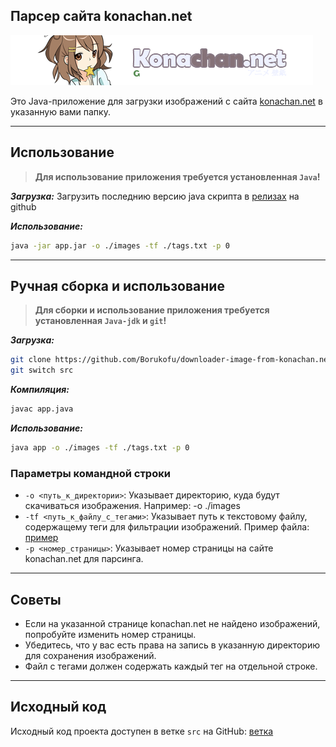## Парсер сайта konachan.net

![Превью сайта](./data/header.png)

Это Java-приложение для загрузки изображений с сайта [konachan.net](https://konachan.net) в указанную вами папку.

___

## Использование

> **Для использование приложения требуется установленная `Java`!**

***Загрузка:***
Загрузить последнию версию java скрипта в [релизах](https://github.com/Borukofu/downloader-image-from-konachan.net/releases) на github

***Использование:***

```bash
java -jar app.jar -o ./images -tf ./tags.txt -p 0
```

___

## Ручная сборка и использование

> **Для сборки и использование приложения требуется установленная `Java-jdk` и `git`!**

***Загрузка:***

```bash
git clone https://github.com/Borukofu/downloader-image-from-konachan.net
git switch src
```

***Компиляция:***

```bash
javac app.java
```

***Использование:***

```bash
java app -o ./images -tf ./tags.txt -p 0
```

### Параметры командной строки

* `-o <путь_к_директории>`:  Указывает директорию, куда будут скачиваться изображения. Например: -o ./images
* `-tf <путь_к_файлу_с_тегами>`: Указывает путь к текстовому файлу, содержащему теги для фильтрации изображений. Пример файла: [пример](./data/example_tag.txt)
* `-p <номер_страницы>`: Указывает номер страницы на сайте konachan.net для парсинга.

___

## Советы

* Если на указанной странице konachan.net не найдено изображений, попробуйте изменить номер страницы.
* Убедитесь, что у вас есть права на запись в указанную директорию для сохранения изображений.
* Файл с тегами должен содержать каждый тег на отдельной строке.

___

## Исходный код

Исходный код проекта доступен в ветке `src` на GitHub: [ветка](https://github.com/Borukofu/downloader-image-from-konachan.net/tree/src)
